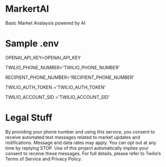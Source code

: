 # MarkertAI
Basic Market Analaysis powered by AI



# Sample .env
OPENAI_API_KEY=OPENAI_API_KEY

TWILIO_PHONE_NUMBER='TWILIO_PHONE_NUMBER'

RECIPIENT_PHONE_NUMBER='RECIPIENT_PHONE_NUMBER'

TWILIO_AUTH_TOKEN ='TWILIO_AUTH_TOKEN'

TWILIO_ACCOUNT_SID ='TWILIO_ACCOUNT_SID'











# Legal Stuff


By providing your phone number and using this service, you consent to receive automated text messages related to market updates and notifications. Message and data rates may apply. You can opt out at any time by replying STOP. Use of this project automatically implies your consent to receive these messages. For full details, please refer to Twilio’s Terms of Service and Privacy Policy.
